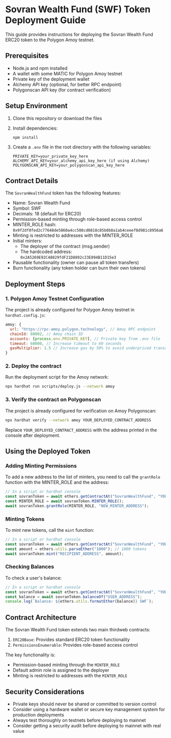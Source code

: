 # Sovran Wealth Fund (SWF) Token Deployment Guide

This guide provides instructions for deploying the Sovran Wealth Fund ERC20 token to the Polygon Amoy testnet.

## Prerequisites

- Node.js and npm installed
- A wallet with some MATIC for Polygon Amoy testnet
- Private key of the deployment wallet
- Alchemy API key (optional, for better RPC endpoint)
- Polygonscan API key (for contract verification)

## Setup Environment

1. Clone this repository or download the files
2. Install dependencies:
   ```
   npm install
   ```

3. Create a `.env` file in the root directory with the following variables:
   ```
   PRIVATE_KEY=your_private_key_here
   ALCHEMY_API_KEY=your_alchemy_api_key_here (if using Alchemy)
   POLYGONSCAN_API_KEY=your_polygonscan_api_key_here
   ```

## Contract Details

The `SovranWealthFund` token has the following features:
- Name: Sovran Wealth Fund
- Symbol: SWF
- Decimals: 18 (default for ERC20)
- Permission-based minting through role-based access control
- MINTER_ROLE hash: `0x9f2df0fed2c77648de5860a4cc508cd0818c85b8b8a1ab4ceeef8d981c8956a6`
- Minting is restricted to addresses with the MINTER_ROLE
- Initial minters:
  - The deployer of the contract (msg.sender)
  - The hardcoded address: `0x2A5269E92C48829fdF21D8892c23E894B11D15e3`
- Pausable functionality (owner can pause all token transfers)
- Burn functionality (any token holder can burn their own tokens)

## Deployment Steps

### 1. Polygon Amoy Testnet Configuration

The project is already configured for Polygon Amoy testnet in `hardhat.config.js`:

```javascript
amoy: {
  url: "https://rpc-amoy.polygon.technology", // Amoy RPC endpoint
  chainId: 80002, // Amoy chain ID
  accounts: [process.env.PRIVATE_KEY], // Private key from .env file
  timeout: 60000, // Increase timeout to 60 seconds
  gasMultiplier: 1.5 // Increase gas by 50% to avoid underpriced transactions
}
```

### 2. Deploy the contract

Run the deployment script for the Amoy network:

```bash
npx hardhat run scripts/deploy.js --network amoy
```

### 3. Verify the contract on Polygonscan

The project is already configured for verification on Amoy Polygonscan:

```bash
npx hardhat verify --network amoy YOUR_DEPLOYED_CONTRACT_ADDRESS
```

Replace `YOUR_DEPLOYED_CONTRACT_ADDRESS` with the address printed in the console after deployment.

## Using the Deployed Token

### Adding Minting Permissions

To add a new address to the list of minters, you need to call the `grantRole` function with the MINTER_ROLE and the address:

```javascript
// In a script or hardhat console
const sovranToken = await ethers.getContractAt("SovranWealthFund", "YOUR_DEPLOYED_CONTRACT_ADDRESS");
const MINTER_ROLE = await sovranToken.MINTER_ROLE();
await sovranToken.grantRole(MINTER_ROLE, "NEW_MINTER_ADDRESS");
```

### Minting Tokens

To mint new tokens, call the `mint` function:

```javascript
// In a script or hardhat console
const sovranToken = await ethers.getContractAt("SovranWealthFund", "YOUR_DEPLOYED_CONTRACT_ADDRESS");
const amount = ethers.utils.parseEther("1000"); // 1000 tokens
await sovranToken.mint("RECIPIENT_ADDRESS", amount);
```

### Checking Balances

To check a user's balance:

```javascript
// In a script or hardhat console
const sovranToken = await ethers.getContractAt("SovranWealthFund", "YOUR_DEPLOYED_CONTRACT_ADDRESS");
const balance = await sovranToken.balanceOf("USER_ADDRESS");
console.log(`Balance: ${ethers.utils.formatEther(balance)} SWF`);
```

## Contract Architecture

The Sovran Wealth Fund token extends two main thirdweb contracts:

1. `ERC20Base`: Provides standard ERC20 token functionality
2. `PermissionsEnumerable`: Provides role-based access control

The key functionality is:
- Permission-based minting through the `MINTER_ROLE`
- Default admin role is assigned to the deployer
- Minting is restricted to addresses with the `MINTER_ROLE`

## Security Considerations

- Private keys should never be shared or committed to version control
- Consider using a hardware wallet or secure key management system for production deployments
- Always test thoroughly on testnets before deploying to mainnet
- Consider getting a security audit before deploying to mainnet with real value
